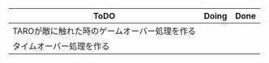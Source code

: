 | ToDO | Doing | Done |
| ---- | ---- | ---- |
| TAROが敵に触れた時のゲームオーバー処理を作る ||
| タイムオーバー処理を作る||          |